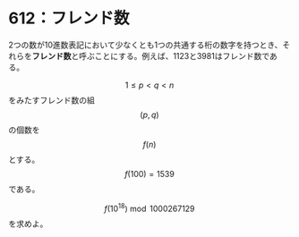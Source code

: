 # 612：フレンド数

2つの数が10進数表記において少なくとも1つの共通する桁の数字を持つとき、それらを**フレンド数**と呼ぶことにする。例えば、1123と3981はフレンド数である。

$$1 \leq p <q<n$$ をみたすフレンド数の組 $$(p, q)$$ の個数を $$f(n)$$ とする。\
$$f(100)=1539$$ である。

$$f(10^{18}) \bmod 1000267129$$ を求めよ。

